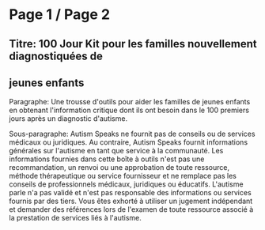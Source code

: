 # Page 1 / Page 2

## Titre: 100 Jour Kit pour les familles nouvellement diagnostiquées de
## jeunes enfants 

Paragraphe: Une trousse d'outils pour aider les familles de jeunes
enfants en obtenant l'information critique dont ils ont besoin dans le
100 premiers jours après un diagnostic d'autisme. 

Sous-paragraphe: Autism Speaks ne fournit pas de conseils ou de services médicaux ou
juridiques. Au contraire, Autism Speaks fournit informations générales
sur l'autisme en tant que service à la communauté. Les informations
fournies dans cette boîte à outils n'est pas une recommandation, un
renvoi ou une approbation de toute ressource, méthode thérapeutique ou
service fournisseur et ne remplace pas les conseils de professionnels
médicaux, juridiques ou éducatifs. L'autisme parle n'a pas validé et
n'est pas responsable des informations ou services fournis par des
tiers. Vous êtes exhorté à utiliser un jugement indépendant et demander
des références lors de l'examen de toute ressource associé à la
prestation de services liés à l'autisme.
